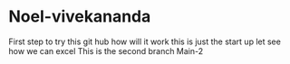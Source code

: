 # Noel-vivekananda
First step to try this git hub
how will it work
this is just the start up
let see how we can excel
This is the second branch
Main-2
